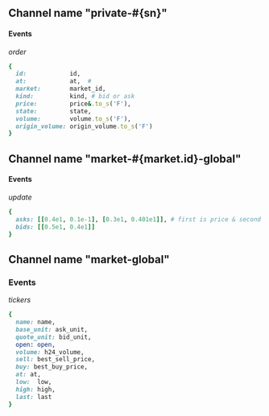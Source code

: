 ## Channel name "private-#{sn}"

#### Events

*order*
```ruby
{
  id:            id,
  at:            at,  # 
  market:        market_id,
  kind:          kind, # bid or ask
  price:         price&.to_s('F'),
  state:         state,
  volume:        volume.to_s('F'),
  origin_volume: origin_volume.to_s('F')
}
```


## Channel name "market-#{market.id}-global"

#### Events 

*update*


```ruby
{
  asks: [[0.4e1, 0.1e-1], [0.3e1, 0.401e1]], # first is price & second is total volume
  bids: [[0.5e1, 0.4e1]]
}
```

## Channel name "market-global"

### Events

*tickers*

```ruby
{
  name: name,
  base_unit: ask_unit,
  quote_unit: bid_unit,
  open: open,
  volume: h24_volume,
  sell: best_sell_price,
  buy: best_buy_price,
  at: at,
  low:  low,
  high: high,
  last: last
}

```
